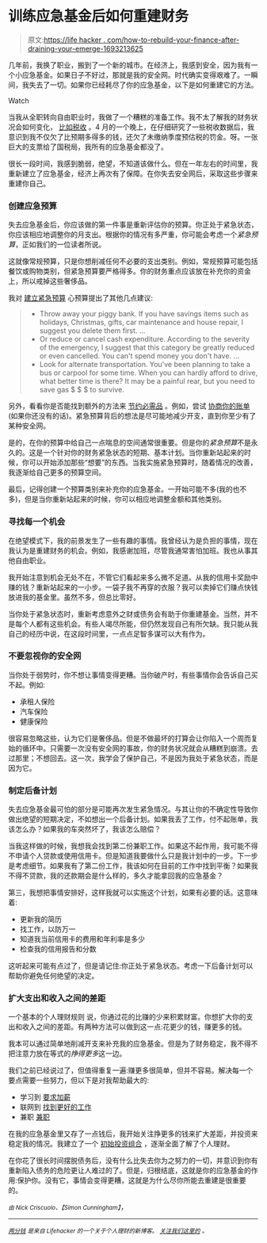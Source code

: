 # 训练应急基金后如何重建财务

> 原文:[https://life hacker . com/how-to-rebuild-your-finance-after-draining-your-emerge-1693213625](https://lifehacker.com/how-to-rebuild-your-finances-after-draining-your-emerge-1693213625)

几年前，我换了职业，搬到了一个新的城市。在经济上，我感到安全，因为我有一个小应急基金。如果日子不好过，那就是我的安全网。时代确实变得艰难了。一瞬间，我失去了一切。如果你已经耗尽了你的应急基金，以下是如何重建它的方法。

Watch

当我从全职转向自由职业时，我做了一个糟糕的准备工作。我不太了解我的财务状况会如何变化， [比如税收](https://lifehacker.com/what-you-should-know-about-taxes-when-youre-a-freelance-1679003868) 。4 月的一个晚上，在仔细研究了一些税收数据后，我意识到我不仅欠了比预期多得多的钱，还欠了未缴纳季度预估税的罚金。呀。一张巨大的支票给了国税局，我所有的应急基金都没了。

很长一段时间，我感到脆弱，绝望，不知道该做什么。但在一年左右的时间里，我重新建立了应急基金，经济上再次有了保障。在你失去安全网后，采取这些步骤来重建你自己。

### 创建应急预算

失去应急基金后，你应该做的第一件事是重新评估你的预算。你正处于紧急状态，你应该相应地调整你的月支出。根据你的情况有多严重，你可能会考虑一个*紧急预算*，正如我们的一位读者所说。

这就像常规预算，只是你想削减任何不必要的支出类别。例如，常规预算可能包括餐饮或购物类别，但紧急预算要严格得多。你的财务重点应该放在补充你的资金上，所以戒掉这些奢侈品。

我对 [建立紧急预算](http://www.iheartbudgets.net/2012/10/how-to-create-an-emergency-budget/) 心预算提出了其他几点建议:

> *   Throw away your piggy bank. If you have savings items such as holidays, Christmas, gifts, car maintenance and house repair, I suggest you delete them first. ...
> *   Or reduce or cancel cash expenditure. According to the severity of the emergency, I suggest that this category be greatly reduced or even cancelled. You can't spend money you don't have. ...
> *   Look for alternate transportation. You've been planning to take a bus or carpool for some time. When you can hardly afford to drive, what better time is there? It may be a painful rear, but you need to save gas $ $ $ to survive.

另外，看看你是否能找到额外的方法来 [节约必需品](http://lifehacker.com/how-to-live-cheap-and-put-hundreds-of-dollars-back-in-y-5848151) 。例如，尝试 [协商你的账单](http://twocents.lifehacker.com/effectively-negotiate-your-bills-with-the-silent-treatm-1691608228) (如果你还没有的话)。紧急预算背后的想法是尽可能地减少开支，直到你至少有了某种安全网。

是的，在你的预算中给自己一点喘息的空间通常很重要。但是你的*紧急预算*不是永久的。这是一个针对你的财务紧急状态的短期、基本计划。当你重新站起来的时候，你可以开始添加那些“想要”的东西。当我实施紧急预算时，随着情况的改善，我逐渐给自己更多的预算空间。

最后，记得创建一个预算类别来补充你的应急基金。一开始可能不多(我的也不多)，但是当你重新站起来的时候，你可以相应地调整金额和其他类别。

### 寻找每一个机会

在绝望模式下，我的前景发生了一些有趣的事情。我曾经认为是负担的事情，现在我认为是重建财务的机会。例如，我感谢加班，尽管我通常害怕加班。我也从事其他自由职业。

我开始注意到机会无处不在，不管它们看起来多么微不足道。从我的信用卡奖励中赚的钱？重新站起来的一小步。一袋子我不再穿的衣服？我可以卖掉它们赚点快钱放进我的基金里。虽然不多，但总比零好。

当你处于紧急状态时，重新考虑意外之财或债务会有助于你重建基金。当然，并不是每个人都有这些机会。有些人竭尽所能，但仍然发现自己有所欠缺。我只能从我自己的经历中说，在这段时间里，一点点足智多谋可以大有作为。

### 不要忽视你的安全网

当你处于弱势时，你不想让事情变得更糟。当你破产时，有些事情你会告诉自己买不起。例如:

*   承租人保险
*   汽车保险
*   健康保险

很容易忽略这些，认为它们是奢侈品。但是不做最坏的打算会让你陷入一个周而复始的循环中。只需要一次没有安全网的事故，你的财务状况就会从糟糕到崩溃。去过那里；不想回去。这一次，我学会了保护自己，不是因为我处于紧急状态，而是因为它。

### 制定后备计划

失去应急基金最可怕的部分是可能再次发生紧急情况。与其让你的不确定性导致你做出绝望的短期决定，不如想出一个后备计划。如果我丢了工作，付不起账单，我该怎么办？如果我的车突然坏了，我该怎么赔偿？

当我这样做的时候，我想我会找到第二份兼职工作。如果这不起作用，我可能不得不申请个人贷款或使用信用卡。但是知道我要做什么只是我计划中的一步。下一步是考虑细节。如果我有了第二份工作，我该如何在目前的工作中找到平衡？如果我不得不贷款，我的还款期会是什么样的，多久才能拿回我的应急基金？

第三，我想把事情安排好，这样我就可以实施这个计划，如果有必要的话。这意味着:

*   更新我的简历
*   找工作，以防万一
*   知道我当前信用卡的费用和年利率是多少
*   检查我的信用报告和分数

这听起来可能有点过了，但是请记住:你正处于紧急状态。考虑一下后备计划可以帮助你避免任何绝望的决定。

### 扩大支出和收入之间的差距

一个基本的个人理财规则 说，你通过花的比赚的少来积累财富。你想扩大你的支出和收入之间的差距。有两种方法可以做到这一点:花更少的钱，赚更多的钱。

我本可以通过简单地削减开支来补充我的应急基金。但是为了财务稳定，我不得不把注意力放在等式的*挣得更多*这一边。

我们之前已经说过了，但值得重复一遍:赚更多很简单，但并不容易。解决每一个要点需要一些努力，但以下是对我帮助最大的:

*   学习到 [要求加薪](http://lifehacker.com/the-right-way-to-ask-for-a-raise-and-get-what-you-deser-1577005970)
*   联网到 [找到更好的工作](http://lifehacker.com/top-10-ways-to-get-a-better-job-5894136)
*   兼职 [兼职](http://twocents.lifehacker.com/how-do-you-earn-extra-money-on-the-side-1589589893)

在我的应急基金里又存了一点钱后，我开始关注挣更多的钱来扩大差距，并投资来稳定我的情况。我建立了一个 [初始投资组合](https://lifehacker.com/how-to-build-an-easy-beginner-set-and-forget-investm-1686878594) ，逐渐全面了解了个人理财。

在你花了很长时间摆脱债务后，没有什么比失去你为之努力的一切，并意识到你有重新陷入债务的危险更让人难过的了。但是，归根结底，这就是你的应急基金的作用:保护你。没有它，事情会变得更糟，这就是为什么尽你所能去重建是很重要的。

<small>*由 Nick Criscuolo、*</small><small>*【Simon Cunningham】*</small>*，*

* * *

*[*<small>两分钱</small>*](http://ift.tt/MNrhmo) <small>*是来自 Lifehacker 的一个关于个人理财的新博客。*</small> [*<small>关注我们这里的</small>*](http://ift.tt/1cudqxU) <small>*。*</small>*
